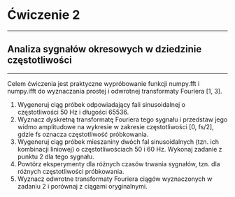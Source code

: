 # Ćwiczenie 2

---

## Analiza sygnałów okresowych w dziedzinie częstotliwości

---

Celem ćwiczenia jest praktyczne wypróbowanie funkcji numpy.fft
i numpy.ifft do wyznaczania prostej i odwrotnej transformaty Fouriera [1, 3].

1. Wygeneruj ciąg próbek odpowiadający fali sinusoidalnej o częstotliwości 50 Hz
i długości 65536.
2. Wyznacz dyskretną transformatę Fouriera tego sygnału i przedstaw jego widmo
amplitudowe na wykresie w zakresie częstotliwości [0, fs/2], gdzie fs oznacza
częstotliwość próbkowania.
3. Wygeneruj ciąg próbek mieszaniny dwóch fal sinusoidalnych (tzn. ich kombinacji
liniowej) o częstotliwościach 50 i 60 Hz. Wykonaj zadanie z punktu 2 dla tego
sygnału.
4. Powtórz eksperymenty dla różnych czasów trwania sygnałów, tzn. dla różnych
częstotliwości próbkowania.
5. Wyznacz odwrotne transformaty Fouriera ciągów wyznaczonych w zadaniu 2
i porównaj z ciągami oryginalnymi.